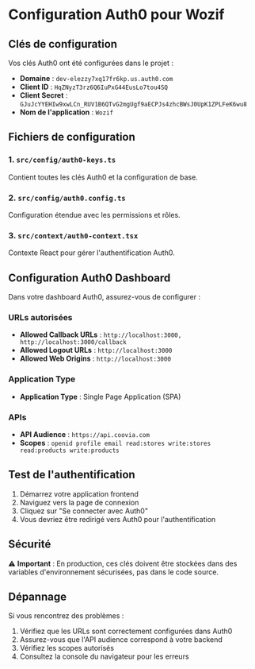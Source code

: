 # Configuration Auth0 pour Wozif

## Clés de configuration

Vos clés Auth0 ont été configurées dans le projet :

- **Domaine** : `dev-elezzy7xq17fr6kp.us.auth0.com`
- **Client ID** : `HqZNyzT3rz6Q6IuPxG44EusLo7tou4SQ`
- **Client Secret** : `GJuJcYYEHIw9xwLCn_RUV1B6QTvG2mgUgf9aECPJs4zhcBWsJ0UpK1ZPLFeK6wu8`
- **Nom de l'application** : `Wozif`

## Fichiers de configuration

### 1. `src/config/auth0-keys.ts`
Contient toutes les clés Auth0 et la configuration de base.

### 2. `src/config/auth0.config.ts`
Configuration étendue avec les permissions et rôles.

### 3. `src/context/auth0-context.tsx`
Contexte React pour gérer l'authentification Auth0.

## Configuration Auth0 Dashboard

Dans votre dashboard Auth0, assurez-vous de configurer :

### URLs autorisées
- **Allowed Callback URLs** : `http://localhost:3000, http://localhost:3000/callback`
- **Allowed Logout URLs** : `http://localhost:3000`
- **Allowed Web Origins** : `http://localhost:3000`

### Application Type
- **Application Type** : Single Page Application (SPA)

### APIs
- **API Audience** : `https://api.coovia.com`
- **Scopes** : `openid profile email read:stores write:stores read:products write:products`

## Test de l'authentification

1. Démarrez votre application frontend
2. Naviguez vers la page de connexion
3. Cliquez sur "Se connecter avec Auth0"
4. Vous devriez être redirigé vers Auth0 pour l'authentification

## Sécurité

⚠️ **Important** : En production, ces clés doivent être stockées dans des variables d'environnement sécurisées, pas dans le code source.

## Dépannage

Si vous rencontrez des problèmes :

1. Vérifiez que les URLs sont correctement configurées dans Auth0
2. Assurez-vous que l'API audience correspond à votre backend
3. Vérifiez les scopes autorisés
4. Consultez la console du navigateur pour les erreurs
